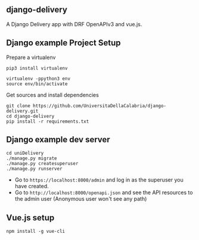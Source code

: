 django-delivery
---------------

A Django Delivery app with DRF OpenAPIv3 and vue.js.


Django example Project Setup
--------------------

Prepare a virtualenv
````
pip3 install virtualenv

virtualenv -ppython3 env
source env/bin/activate
````

Get sources and install dependencies
````
git clone https://github.com/UniversitaDellaCalabria/django-delivery.git
cd django-delivery
pip install -r requirements.txt 
````

Django example dev server
-------------------------

```
cd uniDelivery
./manage.py migrate
./manage.py createsuperuser
./manage.py runserver
```

- Go to `https://localhost:8000/admin` and log in as the superuser you have created.
- Go to `http://localhost:8000/openapi.json` and see the API resources to the admin user (Anonymous user won't see any path)


Vue.js setup
------------

````
npm install -g vue-cli

````

````
